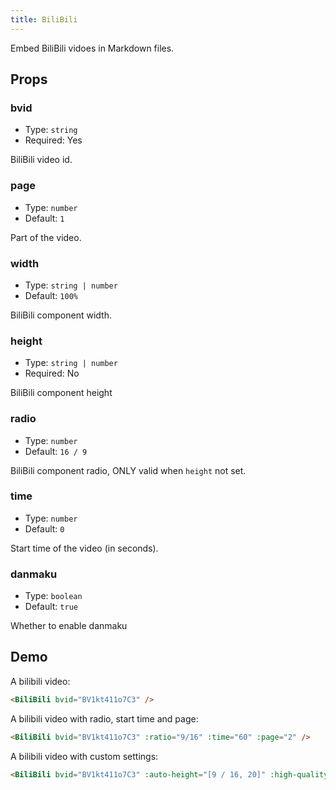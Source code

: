 ```yaml
---
title: BiliBili
---
```


Embed BiliBili vidoes in Markdown files.

## Props

### bvid

- Type: `string`
- Required: Yes

BiliBili video id.

### page

- Type: `number`
- Default: `1`

Part of the video.

### width

- Type: `string | number`
- Default: `100%`

BiliBili component width.

### height

- Type: `string | number`
- Required: No

BiliBili component height

### radio

- Type: `number`
- Default: `16 / 9`

BiliBili component radio, ONLY valid when `height` not set.

### time

- Type: `number`
- Default: `0`

Start time of the video (in seconds).

### danmaku

- Type: `boolean`
- Default: `true`

Whether to enable danmaku

## Demo

A bilibili video:

<BiliBili bvid="BV1kt411o7C3" />

```md
<BiliBili bvid="BV1kt411o7C3" />
```

A bilibili video with radio, start time and page:

<BiliBili bvid="BV1kt411o7C3" :ratio="9/16" :time="60" :page="2" />

```md
<BiliBili bvid="BV1kt411o7C3" :ratio="9/16" :time="60" :page="2" />
```

A bilibili video with custom settings:

<BiliBili bvid="BV1kt411o7C3" :auto-height="[9 / 16, 20]" :high-quality="false" :danmaku="false" />

```md
<BiliBili bvid="BV1kt411o7C3" :auto-height="[9 / 16, 20]" :high-quality="false" :danmaku="false" />
```
